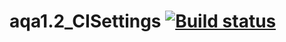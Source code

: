 # aqa1.2_CISettings   [![Build status](https://ci.appveyor.com/api/projects/status/5yva3c58tem72ec6?svg=true)](https://ci.appveyor.com/project/MarinaSev/aqa1-2-cisettings)

